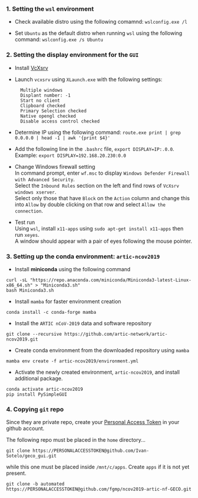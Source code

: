 ### 1. Setting the `wsl` environment

- Check available distro using the following comamnd: `wslconfig.exe /l`

- Set `Ubuntu` as the default distro when running `wsl` using the following command: `wslconfig.exe /s Ubuntu`


### 2. Setting the display environment for the `GUI`

- Install [VcXsrv](https://sourceforge.net/projects/vcxsrv/)

- Launch `vcxsrv` using `XLaunch.exe` with the following settings:
  ```
    Multiple windows
    Displant number: -1
    Start no client
    Clipboard checked
    Primary Selection checked
    Native opengl checked
    Disable access control checked
  ```
- Determine IP using the following command: `route.exe print | grep 0.0.0.0 | head -1 | awk '{print $4}'`
- Add the following line in the `.bashrc` file, `export DISPLAY=IP:.0.0`. </br>
  Example: `export DISPLAY=192.168.20.230:0.0`

- Change Windows firewall setting </br>
	In command prompt, enter `wf.msc` to display `Windows Defender Firewall with Advanced Security`. </br>
	Select the `Inbound Rules` section on the left and find rows of `VcXsrv windows xserver`. </br>
	Select only those that have `Block` on the `Action` column and change this into `Allow` by double clicking on that row and select `Allow the connection`. </br>

- Test run </br>
  Using `wsl`, install `x11-apps` using `sudo apt-get install x11-apps` then run `xeyes`. </br>
	A window should appear with a pair of eyes following the mouse pointer.


### 3. Setting up the conda environment: `artic-ncov2019`
- Install **miniconda** using the following command
```
curl -sL "https://repo.anaconda.com/miniconda/Miniconda3-latest-Linux-x86_64.sh" > "Miniconda3.sh"
bash Miniconda3.sh
```
- Install `mamba` for faster environment creation
```
conda install -c conda-forge mamba
```
- Install the `ARTIC nCoV-2019` data and software repository
```
git clone --recursive https://github.com/artic-network/artic-ncov2019.git
```
- Create conda environment from the downloaded repository using `mamba`
```
mamba env create -f artic-ncov2019/environment.yml
```
- Activate the newly created environment, `artic-ncov2019`, and install additional package.
```
conda activate artic-ncov2019
pip install PySimpleGUI
```


### 4. Copying `git` repo
Since they are private repo, create your [Personal Access Token](https://docs.github.com/en/authentication/keeping-your-account-and-data-secure/creating-a-personal-access-token) in your github account.

The following repo must be placed in the `home` directory...
```
git clone https://PERSONALACCESSTOKEN@github.com/Ivan-Sotelo/geco_gui.git
```
while this one must be placed inside `/mnt/c/apps`. Create `apps` if it is not yet present.
```
git clone -b automated https://PERSONALACCESSTOKEN@github.com/fgmp/ncov2019-artic-nf-GECO.git
```
